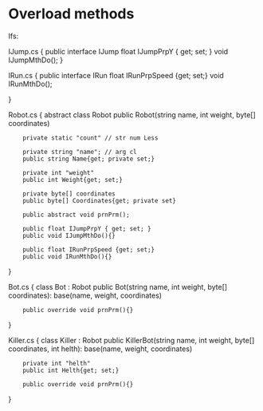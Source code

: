 # Overload methods
Ifs:

IJump.cs
{
    public interface IJump
        float IJumpPrpY { get; set; }
        void IJumpMthDo();
}

IRun.cs
{
    public interface IRun
        float IRunPrpSpeed {get; set;}
        void IRunMthDo();

}

Robot.cs 
{
    abstract class Robot
        public Robot(string name, int weight, byte[] coordinates)

        private static "count" // str num Less

        private string "name"; // arg cl
        public string Name{get; private set;}

        private int "weight"
        public int Weight{get; set;}

        private byte[] coordinates
        public byte[] Coordinates{get; private set}

        public abstract void prnPrm();

        public float IJumpPrpY { get; set; }
        public void IJumpMthDo(){}

        public float IRunPrpSpeed {get; set;}
        public void IRunMthDo(){}
}

Bot.cs
{
    class Bot : Robot
        public Bot(string name, int weight, byte[] coordinates): 
            base(name, weight, coordinates)

        public override void prnPrm(){}
}

Killer.cs
{
    class Killer : Robot
        public KillerBot(string name, int weight, byte[] coordinates, int helth): 
                base(name, weight, coordinates)

        private int "helth"
        public int Helth{get; set;}

        public override void prnPrm(){}
}
